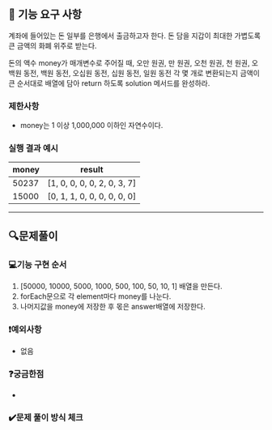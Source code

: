 ## 🚀 기능 요구 사항

계좌에 들어있는 돈 일부를 은행에서 출금하고자 한다. 돈 담을 지갑이 최대한 가볍도록 큰 금액의 화폐 위주로 받는다.

돈의 액수 money가 매개변수로 주어질 때, 오만 원권, 만 원권, 오천 원권, 천 원권, 오백원 동전, 백원 동전, 오십원 동전, 십원 동전, 일원 동전 각 몇 개로 변환되는지 금액이 큰 순서대로 배열에 담아 return 하도록 solution 메서드를 완성하라.

### 제한사항

- money는 1 이상 1,000,000 이하인 자연수이다.

### 실행 결과 예시

| money | result                      |
| ----- | --------------------------- |
| 50237 | [1, 0, 0, 0, 0, 2, 0, 3, 7] |
| 15000 | [0, 1, 1, 0, 0, 0, 0, 0, 0] |

---

## 🔍문제풀이

### 💻기능 구현 순서

1. [50000, 10000, 5000, 1000, 500, 100, 50, 10, 1] 배열을 만든다.
2. forEach문으로 각 element마다 money를 나눈다.
3. 나머지값을 money에 저장한 후 몫은 answer배열에 저장한다.

### ❗예외사항

- 없음

### ❓궁금한점

-

### ✔️문제 풀이 방식 체크
